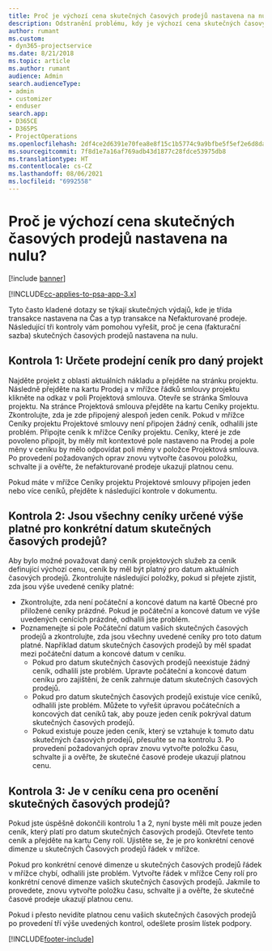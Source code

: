 ```yaml
---
title: Proč je výchozí cena skutečných časových prodejů nastavena na nulu?
description: Odstranění problému, kdy je výchozí cena skutečných časových prodejů nastavena na nulu.
author: rumant
ms.custom:
- dyn365-projectservice
ms.date: 8/21/2018
ms.topic: article
ms.author: rumant
audience: Admin
search.audienceType:
- admin
- customizer
- enduser
search.app:
- D365CE
- D365PS
- ProjectOperations
ms.openlocfilehash: 2df4ce2d6391e70fea8e8f15c1b5774c9a9bfbe5f5ef2e6d8da8668afd34d4c9
ms.sourcegitcommit: 7f8d1e7a16af769adb43d1877c28fdce53975db8
ms.translationtype: HT
ms.contentlocale: cs-CZ
ms.lasthandoff: 08/06/2021
ms.locfileid: "6992558"
---
```

# <a name="why-is-price-defaulting-to-zero-on-time-sales-actuals"></a>Proč je výchozí cena skutečných časových prodejů nastavena na nulu?

[!include [banner](../includes/psa-now-project-operations.md)]

[!INCLUDE[cc-applies-to-psa-app-3.x](../includes/cc-applies-to-psa-app-3x.md)]

Tyto často kladené dotazy se týkají skutečných výdajů, kde je třída transakce nastavena na Čas a typ transakce na Nefakturované prodeje. Následující tři kontroly vám pomohou vyřešit, proč je cena (fakturační sazba) skutečných časových prodejů nastavena na nulu.

## <a name="check-1-identify-the-sales-price-list-for-the-project"></a>Kontrola 1: Určete prodejní ceník pro daný projekt

Najděte projekt z oblasti aktuálních nákladu a přejděte na stránku projektu. Následně přejděte na kartu Prodej a v mřížce řádků smlouvy projektu klikněte na odkaz v poli Projektová smlouva. Otevře se stránka Smlouva projektu. Na stránce Projektová smlouva přejděte na kartu Ceníky projektu. Zkontrolujte, zda je zde připojený alespoň jeden ceník. Pokud v mřížce Ceníky projektu Projektové smlouvy není připojen žádný ceník, odhalili jste problém. Připojte ceník k mřížce Ceníky projektu. Ceníky, které je zde povoleno připojit, by měly mít kontextové pole nastaveno na Prodej a pole měny v ceníku by mělo odpovídat poli měny v položce Projektová smlouva. Po provedení požadovaných oprav znovu vytvořte časovou položku, schvalte ji a ověřte, že nefakturované prodeje ukazují platnou cenu. 

Pokud máte v mřížce Ceníky projektu Projektové smlouvy připojen jeden nebo více ceníků, přejděte k následující kontrole v dokumentu.

## <a name="check-2-are-any-of-the-price-lists-identified-above-valid-for-the-specific-date-of-the-time-sales-actual"></a>Kontrola 2: Jsou všechny ceníky určené výše platné pro konkrétní datum skutečných časových prodejů?

Aby bylo možné považovat daný ceník projektových služeb za ceník definující výchozí cenu, ceník by měl být platný pro datum aktuálních časových prodejů. Zkontrolujte následující položky, pokud si přejete zjistit, zda jsou výše uvedené ceníky platné:
- Zkontrolujte, zda není počáteční a koncové datum na kartě Obecné pro přiložené ceníky prázdné. Pokud je počáteční a koncové datum ve výše uvedených cenících prázdné, odhalili jste problém. 
- Poznamenejte si pole Počáteční datum vašich skutečných časových prodejů a zkontrolujte, zda jsou všechny uvedené ceníky pro toto datum platné. Například datum skutečných časových prodejů by měl spadat mezi počáteční datum a koncové datum v ceníku. 
    - Pokud pro datum skutečných časových prodejů neexistuje žádný ceník, odhalili jste problém. Upravte počáteční a koncové datum ceníku pro zajištění, že ceník zahrnuje datum skutečných časových prodejů. 
    - Pokud pro datum skutečných časových prodejů existuje více ceníků, odhalili jste problém. Můžete to vyřešit úpravou počátečních a koncových dat ceníků tak, aby pouze jeden ceník pokrýval datum skutečných časových prodejů. 
    - Pokud existuje pouze jeden ceník, který se vztahuje k tomuto datu skutečných časových prodejů, přesuňte se na kontrolu 3.
Po provedení požadovaných oprav znovu vytvořte položku času, schvalte ji a ověřte, že skutečné časové prodeje ukazují platnou cenu.

## <a name="check-3-is-there-a-price-in-the-price-list-for-the-pricing-dimensions-on-the-time-sales-actual"></a>Kontrola 3: Je v ceníku cena pro ocenění skutečných časových prodejů?

Pokud jste úspěšně dokončili kontrolu 1 a 2, nyní byste měli mít pouze jeden ceník, který platí pro datum skutečných časových prodejů. Otevřete tento ceník a přejděte na kartu Ceny rolí. Ujistěte se, že je pro konkrétní cenové dimenze u skutečných Časových prodejů řádek v mřížce.

Pokud pro konkrétní cenové dimenze u skutečných časových prodejů řádek v mřížce chybí, odhalili jste problém. Vytvořte řádek v mřížce Ceny rolí pro konkrétní cenové dimenze vašich skutečných časových prodejů. Jakmile to provedete, znovu vytvořte položku času, schvalte ji a ověřte, že skutečné časové prodeje ukazují platnou cenu.

Pokud i přesto nevidíte platnou cenu vašich skutečných časových prodejů po provedení tří výše uvedených kontrol, odešlete prosím lístek podpory. 



[!INCLUDE[footer-include](../includes/footer-banner.md)]